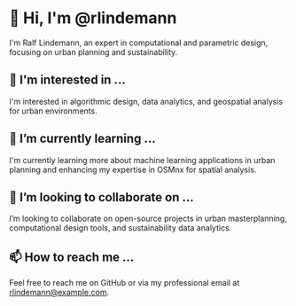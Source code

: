# 👋 Hi, I'm @rlindemann
I'm Ralf Lindemann, an expert in computational and parametric design, focusing on urban planning and sustainability.

## 👀 I'm interested in ...
I'm interested in algorithmic design, data analytics, and geospatial analysis for urban environments.

## 🌱 I’m currently learning ...
I'm currently learning more about machine learning applications in urban planning and enhancing my expertise in OSMnx for spatial analysis.

## 💞️ I’m looking to collaborate on ...
I’m looking to collaborate on open-source projects in urban masterplanning, computational design tools, and sustainability data analytics.

## 📫 How to reach me ...
Feel free to reach me on GitHub or via my professional email at rlindemann@example.com.


<!---
rlindemann/rlindemann is a ✨ special ✨ repository because its `README.md` (this file) appears on your GitHub profile.
You can click the Preview link to take a look at your changes.
--->
